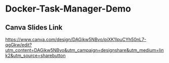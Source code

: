 ﻿# Docker-Task-Manager-Demo
## Canva Slides Link
https://www.canva.com/design/DAGikw5NBvo/piXK1IpuCYh50nL7-qgGkw/edit?utm_content=DAGikw5NBvo&utm_campaign=designshare&utm_medium=link2&utm_source=sharebutton
